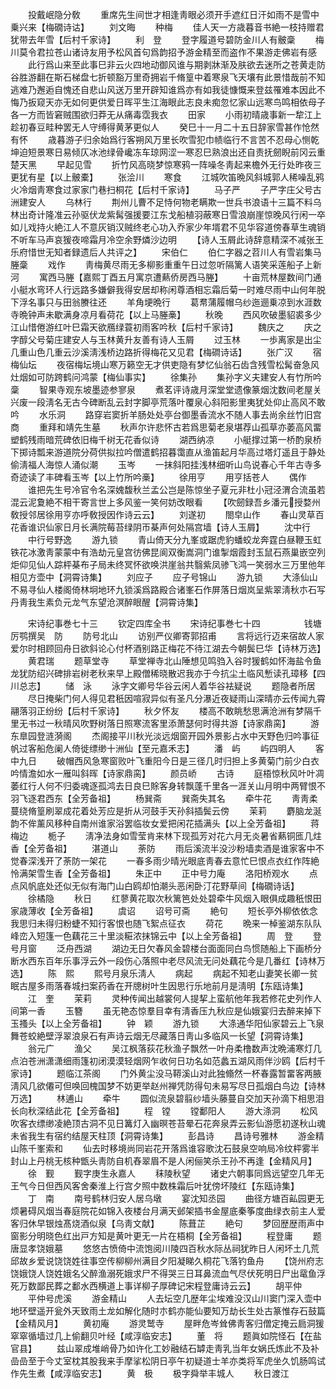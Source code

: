 <!-- { "loadSidebar": true } -->
　　投戴岷隐分敎
　　重席先生间世才相逢靑眼必须开手遮红日汗如雨不是雪中乗兴来【梅礀诗诂】
　　刘文晦
　　种梅
　　佳人天一方歳暮音书絶一枝持赠君犹带去年雪【后村千家诗】
　　利　登
　　登字履道号碧防金川人有骳稾
　　梅川莫令君拉苍山诸诗友用予松风首句爲韵招予游金精至而盗作不果游走佛岩有感
　　此行爲山来至此事巳非云火四地动御风谁与期剥牀渐及肤欲去迷所之苍黄走防谷胜游翻在斯石梯盘七折顿豁万里奇拥岩千脩篁中着寒泉飞天壤有此景惜哉前不知逃难乃邂逅自愧还自悲山风送万里开辟知谁爲亦有如我徒慷慨来登兹罹难本因此不悔乃扳窥天亦无如何更供爱日晖平生江海眼此志良未痴忽忆家山远寒鸟鸣相依母子各一方而皆窘贼围欲归莽无从痛毒霑我衣
　　田家
　　小雨初晴歳事新一犂江上趁初春豆畦种罢无人守缚得黄茅更似人
　　癸巳十一月二十五日辞家雪甚作怆然有怀
　　歳暮游子归余始爲行客朔风万里长吹雪犯巾帻临行不言苦不忍母心恻乾坤迫短景寒日易倾仄冰池绿骨巉冻车琼网涩一寒忍巳熟浪出还自责抚劒睨前冈云重楚天黑
　　早起见雪
　　折竹风高晓梦惊寒鸦一阵噪冬靑起来檐外无行处昨夜三更犹有星【以上骳橐】
　　张浍川
　　寒食
　　江城吹笛晩风斜城郭人稀噪乱鸦火冷烟靑寒食过家家门巷扫桐花【后村千家诗】
　　马子严
　　子严字庄父号古洲建安人
　　乌林行
　　荆州儿曹不足恃何物老瞒欺一世兵书浪语十三篇不料乌林出奇计隆准云孙驱伏龙紫髯强援要江东戈船植羽蔽寒日雪浪崩崖惊晚风行闲一卒如儿戏持火絶江人不意灰销汉贼终老心功入乔家少年壻君不见华容道傍春草生魂销不听车马声哀猨夜啼霜月冷空余野燐沙边明
　　【诗人玉屑此诗辞意精深不减张王乐府惜世无知者録遗后人共评之】
　　宋伯仁
　　伯仁字器之苕川人有雪岩集马塍稾
　　戏作
　　靑梅黄尽雨无多柳影重重午日过忽听隔篱人语笑采莲船子上新河
　　寓西马塍【嘉熙丁酉五月寓京遭爇侨房西马塍】
　　十亩荒林屋数间门通小艇水弯环人行远路多嫌僻我得安居却称闲尊酒相忘霜后菊一时难尽雨中山何年脱下浮名事只与田翁賸往还
　　羊角埂晩行
　　葛帬蒲履帽乌纱迤逦乗凉到水涯数寺晩钟声未歇满身凉月看荷花【以上马塍槀】
　　秋晚
　　西风吹破墨貂裘多少江山惜倦游红叶巳霜天欲鴈绿蓑初雨客吟秋【后村千家诗】
　　魏庆之
　　庆之字醇父号菊庄建安人与玉林黄升友善有诗人玉屑
　　过玉林
　　一歩离家是出尘几重山色几重云沙溪淸浅桥边路折得梅花又见君【梅磵诗话】
　　张广汉
　　宿梅仙坛
　　夜宿梅坛境山寒万籁空无才供吏隐有梦忆仙翁石齿含残雪松髯奋急风灶烟如可防跨鹤问鸿蒙【梅仙事实】
　　徐集孙
　　集孙字义夫建安人有竹所吟稾
　　智果寺观东坡墨迹参寥泉
　　煮茗评诗歳月深堂堂遗像篆烟沈数间老屋关兴废一段淸名无古今碑断乱云封字脚亭荒落叶覆泉心斜阳影里夷犹处仰止高风不敢吟
　　水乐洞
　　路穿岩窦折羊肠处处亭台御墨香流水不随人事去尚余丝竹旧宫商
　　重拜和靖先生墓
　　秋声尔许悲怀古若爲思菊老泉堪荐山孤草亦萎高风畱塑鹤残雨暗荒碑依旧梅千树无花香似诗
　　湖西纳凉
　　小艇撑过第一桥酌泉桥下掷诗瓢来游道院分荷供拟拉吟僧遣鹤招暮霭直从渔笛起月华高过塔灯遥且于静处偷淸福人海惊人涌似潮
　　玉岑
　　一抹斜阳挂浅林细听山鸟说春心千年古寺多奇迹读了丰碑看玉岑【以上竹所吟槀】
　　徐用亨
　　用亨括苍人
　　偶作
　　谁把先生号冷官令名深媿馥秋兰孟公岂是陈惊坐子夏元非杜小冠泾渭合流虽若混云泥夐絶不相干寄言世上多风鉴一笑何妨改眼看
　　【吹劒録吾乡潘元授婺州敎授邻居徐用亨亦呼敎授因作诗云云】
　　刘遂初
　　閤皁山作
　　春山灵草百花香谁识仙家日月长满院莓苔绿阴帀棊声何处隔宫墙【诗人玉屑】
　　沈中行
　　中行号野逸
　　游九锁
　　青山倚天分九峯或踞虎豹蟠蛟龙奔霆白昼鞭玉虹铁花冰激靑蒙蒙中有浩劫元皇宫彷佛昆阆双衡嵩洞门谁掣烟霞封玉鼠石燕巢嵌空列炬仰见仙人踪枰棊布子局未终冥怀欲唤洪崖翁共翳紫凤骖飞鸿一笑弱水三万里他年相见方壶中【洞霄诗集】
　　刘应子
　　应子号锦山
　　游九锁
　　大涤仙山不易寻仙人楼阁倚林坰地环九锁溪爲路殿合诸峯石作屏落日烟岚呈紫翠淸秋朩石写丹靑我生素负元龙气东望沧溟醉眼醒【洞霄诗集】






　　宋诗纪事巻七十三
　　钦定四库全书
　　宋诗纪事巻七十四　　　　　钱塘厉鹗撰吴　防
　　防号北山
　　访别严仪卿寄郭招甫
　　言将远行迈来宿故人家爱尔时相顾回舟日欲斜论心付杯酒别路正梅花不待江湖去今朝鬓巳华【诗林万选】
　　黄君瑞
　　题草堂寺
　　草堂禅寺北山陲想见鸣驺入谷时猨鹤如怀海盐令鱼龙犹防绍兴碑排岩树老秋来早上殿僧稀晓散迟我亦于今抗尘土临风慙读孔璋移【四川总志】
　　储　泳
　　泳字文卿号华谷云闲人着华谷袪疑说
　　题隐者所居
　　尽日掩柴门何人得见君秖因喧寂异似有圣凡分瀑近夜疑雨山深晴亦云传闻九霄翮落羽正纷纷【后村千家诗】
　　秋夕怀友
　　楼高不敢眺愁思满沧洲有梦隔千里无书过一秋晴风吹野树落日照寒流客里添萧瑟何时得共游【诗家鼎脔】
　　游东臯园登涟漪阁
　　杰阁接平川秋光淡远烟窗开园外景影占水中天野色归吟事征帆过客船危阑人倚徙缥缈十洲仙【至元嘉禾志】
　　潘　屿
　　屿四明人
　　客中九日
　　破帽西风急寒窗败叶飞重阳今日是三径几时归担上多黄菊门前少白衣吟情澹如水一雁叫斜晖【诗家鼎脔】
　　颜员峤
　　古诗
　　庭梧惊秋风叶叶凋萎红行人何不归委魂逐孤鸿去日良巳賖客身转飘蓬千里各一涯关山月明中两臂恨不羽飞逐君西东【全芳备祖】
　　杨巽斋
　　巽斋失其名
　　牵牛花
　　靑靑柔蔓绕脩篁刷翠成花着处芳应是折从河鼓手天孙斜插鬓云傍
　　茉莉
　　麝脑龙涎韵不侔薰风移种自南州谁家浴罢临妆女爱把闲花插满头【以上全芳备祖】
　　蒋梅边
　　栀子
　　淸净法身如雪莹肯来林下现孤芳对花六月无炎暑省爇铜匜几炷香【全芳备祖】
　　湛道山
　　荼防
　　雨后溪流半没沙粉墙卖酒是谁家客中不觉春深浅开了荼防一架花
　　一春多雨少晴光眼底靑春去意忙巳恨点衣红作阵絶怜满架雪生香【全芳备祖】
　　朱正中
　　正中号力庵
　　洛阳桥观水
　　点点风帆底处还似无似有海门山白鸥却怕潮头恶闲卧汀花野草间【梅礀诗话】
　　徐橘隐
　　秋日
　　红蓼黄花取次秋篱笆处处碧牵牛风烟入眼俱成趣秖恨田家歳薄收【全芳备祖】
　　虞诏
　　诏号可斋
　　絶句
　　短长亭外柳依依念我思归未得归粉蜨不知行客恨也随飞絮点征衣
　　荷花
　　晩来一棹鉴湖东队队峰峦入短篷一色藕花三十里淡糚浓抹锦云中【以上全芳备祖】
　　周　登
　　登号月窗
　　泛舟西湖
　　湖边无日欠春风金碧楼台面面同白鸟惯随船上下画桥分断水西东百年乐事浮云外一段伤心落照中老尽风流无问处藕花今是几番红【诗林万选】
　　陈　熙
　　熙号月泉乐淸人
　　病起
　　病起不知老山妻笑长卿一贫眠古屋多雨落春城扫案药香在开牕树叶生因思行乐地前月是淸明【东瓯诗集】
　　江　奎
　　茉莉
　　灵种传闻出越裳何人提挈上蛮航他年我若修花史列作人间第一香
　　玉簪
　　虽无艳态惊羣目幸有淸香压九秋应是仙娥宴归去醉来掉下玉搔头【以上全芳备祖】
　　钟　颖
　　游九锁
　　大涤通华阳仙家碧云上飞泉舞苍蛟絶壁浮翠浪泉石有声诗云烟无尽藏落日靑山多临风一长望【洞霄诗集】
　　翁元广
　　渔父
　　吴江枫落荻花秋渔子飘然一叶舟柔橹数声沈晩浦寒灯几点泊苍洲潇潇细雨篷初闭漠漠轻烟网乍收何日功名如范蠡五湖风雨伴沙鸥【后村千家诗】
　　题临江茶阁
　　门外黄尘没马鞯溪山对此独翛然一杯春露暂畱客两腋淸风几欲僊可但唤回槐国梦不妨更举赵州禅凭防得句未易写尽日孤烟白鸟边【诗林万选】
　　林逋山
　　牵牛
　　圆似流泉碧翦纱墙头藤蔓自交加天孙滴下相思泪长向秋深结此花【全芳备祖】
　　程　镗
　　镗鄱阳人
　　游大涤洞
　　松风吹客衣缥缈凌絶顶古洞不见日篝灯入幽暝苍苔晕石花奔泉弄云影仙游愿初遂秋山魂未省我生有宿约结屋天柱顶【洞霄诗集】
　　彭昌诗
　　昌诗号雅林
　　游金精山陈千峯索和
　　仙去时移境尚同岩花开落爲谁容歌沈石鼓泉空响局冷纹枰雾半封山上丹桃无核种甑头靑防自机舂翠眉不是人闲俪笑杀王孙不再逢【金精风月】
　　徐　觐
　　觐字庚生永嘉人
　　秣陵秋望
　　诸史六朝事同爲远望空几年无王气今日但西风客舍秦淮上行宫夕照中数株霜后叶犹傍坏陵红【东瓯诗集】
　　丁　南
　　南号鹤林归安人居乌墩
　　宴沈知丞园
　　曲径方塘百畆园更无烦暑碍风烟当春庭院花如锦入夜楼台月满天邺架插书金屋底秦筝度曲绿衣前主人爱客归休早银烛髙烧酒似泉【乌靑文献】
　　陈葺芷
　　絶句
　　梦回歴歴雨声中窗影分明晓色红出戸方知是黄叶更无一片在梧桐【全芳备祖】
　　程登庸
　　题唐显孝饶娥墓
　　悠悠古愤倚中流饱阅川陵四百秋水际丛祠犹昨日人闲坏土几荒邱故乡爱说饶饶姓往事空传柳柳州满目夕阳凝睇久桐花飞落钓鱼舟
　　【饶州府志饶娥饶人饶姓娥名父醉渔溺死娥求尸不得哭三日耳鼻流血气尽伏死明日尸出鼋鱼浮死万数鄙民葬之鄱水西横道上事详柳子厚碑记宋程登庸诗云云】
　　胡平仲
　　平仲号虎溪
　　游金精山
　　人去坛空几歴年尘埃难没汉山川窦门深入壶中地环壁遥开瓮外天致雨土龙如解化随时朩鹤亦能仙要知万劫长生处古篆惟存石鼓篇【金精风月】
　　黄初庵
　　游灵鹫寺
　　屋畔危岑耸佛靑客归僧定掩云扃洞猨窣窣循墙过几上偷翻贝叶经【咸淳临安志】
　　董　将
　　题眞如院怪石【在盐官县】
　　兹山翠成堆峭骨乃如许化工妙融结石罅走靑乳当年女娲氏炼此不及补嵒嵒至于今丈室枕其股我来手摩挲松阴日亭午初疑道士羊亦类将军虎坐久饥肠鸣试作先生煮【咸淳临安志】
　　黄　极
　　极字舜举丰城人
　　秋日渡江
